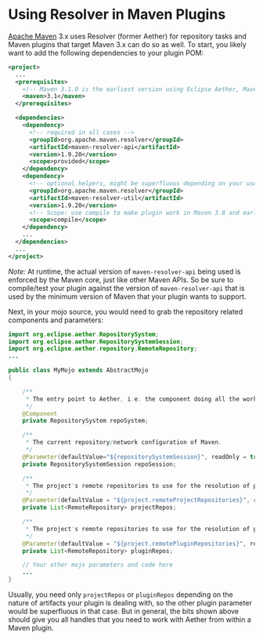 # Using Resolver in Maven Plugins
<!--
Licensed to the Apache Software Foundation (ASF) under one
or more contributor license agreements.  See the NOTICE file
distributed with this work for additional information
regarding copyright ownership.  The ASF licenses this file
to you under the Apache License, Version 2.0 (the
"License"); you may not use this file except in compliance
with the License.  You may obtain a copy of the License at

    http://www.apache.org/licenses/LICENSE-2.0

Unless required by applicable law or agreed to in writing,
software distributed under the License is distributed on an
"AS IS" BASIS, WITHOUT WARRANTIES OR CONDITIONS OF ANY
KIND, either express or implied.  See the License for the
specific language governing permissions and limitations
under the License.
-->

[Apache Maven](http://maven.apache.org/) 3.x uses Resolver (former Aether) for repository
tasks and Maven plugins that target Maven 3.x can do so as well. To
start, you likely want to add the following dependencies to your plugin
POM:

```xml
<project>
  ...
  <prerequisites>
    <!-- Maven 3.1.0 is the earliest version using Eclipse Aether, Maven 3.0.x uses the incompatible predecessor Sonatype Aether -->
    <maven>3.1</maven>
  </prerequisites>

  <dependencies>
    <dependency>
      <!-- required in all cases -->
      <groupId>org.apache.maven.resolver</groupId>
      <artifactId>maven-resolver-api</artifactId>
      <version>1.9.20</version>
      <scope>provided</scope>
    </dependency>
    <dependency>
      <!-- optional helpers, might be superfluous depending on your use case -->
      <groupId>org.apache.maven.resolver</groupId>
      <artifactId>maven-resolver-util</artifactId>
      <version>1.9.20</version>
      <!-- Scope: use compile to make plugin work in Maven 3.8 and earlier -->
      <scope>compile</scope>
    </dependency>
    ...
  </dependencies>
  ...
</project>
```

*Note:* At runtime, the actual version of `maven-resolver-api` being used is
enforced by the Maven core, just like other Maven APIs. So be sure to
compile/test your plugin against the version of `maven-resolver-api` that is
used by the minimum version of Maven that your plugin wants to support.

Next, in your mojo source, you would need to grab the repository related
components and parameters:

```java
import org.eclipse.aether.RepositorySystem;
import org.eclipse.aether.RepositorySystemSession;
import org.eclipse.aether.repository.RemoteRepository;
...

public class MyMojo extends AbstractMojo
{

    /**
     * The entry point to Aether, i.e. the component doing all the work.
     */
    @Component
    private RepositorySystem repoSystem;

    /**
     * The current repository/network configuration of Maven.
     */
    @Parameter(defaultValue="${repositorySystemSession}", readOnly = true)
    private RepositorySystemSession repoSession;

    /**
     * The project's remote repositories to use for the resolution of project dependencies.
     */
    @Parameter(defaultValue = "${project.remoteProjectRepositories}", readOnly = true)
    private List<RemoteRepository> projectRepos;

    /**
     * The project's remote repositories to use for the resolution of plugins and their dependencies.
     */
    @Parameter(defaultValue = "${project.remotePluginRepositories}", readOnly = true)
    private List<RemoteRepository> pluginRepos;

    // Your other mojo parameters and code here
    ...
}
```

Usually, you need only `projectRepos` or `pluginRepos` depending on the
nature of artifacts your plugin is dealing with, so the other plugin
parameter would be superfluous in that case. But in general, the bits
shown above should give you all handles that you need to work with
Aether from within a Maven plugin.
